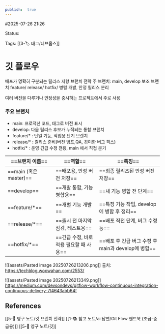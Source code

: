 ```yaml
---
publish:  true
---
```

#2025-07-26 21:26

Status: 

Tags: [[3-🏷️ 태그/데브옵스]]

# 깃 플로우
배포가 명확히 구분되는 릴리스 지향 브랜치 전략
주 브랜치: main, develop
보조 브랜치 feature/ release/ hotfix/
병렬 개발, 안정 릴리스 분리

여러 버전을 다루거나 안정성을 중시하는 프로젝트에서 주로 사용

### 주요 브랜치
- main: 프로덕션 코드, 태그로 버전 표시
- develop: 다음 릴리스 후보가 누적되는 통합 브랜치
- feature/* : 단일 기능, 작업용 단기 브랜치
- release/* : 릴리스 준비(버전 범프,QA, 경미한 버그 픽스)
- hotfix/* : 운영 긴급 수정 전용, main 에서 직접 분기

|==브랜치 이름==|==역할==|==특징==|
|---|---|---|
|==main (혹은 master)==|==배포용, 안정 버전 저장==|==최종 릴리즈된 안정 버전 저장==|
|==develop==|==개발 통합, 기능 병합용==|==새 기능 병합 전 단계==|
|==feature/*==|==개별 기능 개발==|==특정 기능 작업, develop에 병합 후 정리==|
|==release/*==|==출시 전 마지막 점검, 테스트용==|==배포 직전 단계, 버그 수정 등==|
|==hotfix/*==|==긴급 수정, 바로 적용 필요할 때 사용==|==배포 후 긴급 버그 수정 후 main과 develop에 병합==|
![[assets/Pasted image 20250726213206.png]]
출처: https://techblog.woowahan.com/2553/

![[assets/Pasted image 20250726213349.png]]
https://medium.com/devsondevs/gitflow-workflow-continuous-integration-continuous-delivery-7f4643abb64f
## References
 [[5-💎 영구 노트/깃 브랜치 전략]]
 [[1-📚 참고 노트/ai 답변/Git Flow 핸드북 (초급-중급용)]]
 [[5-💎 영구 노트/깃]]